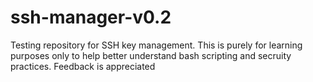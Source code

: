 # ssh-manager-v0.2
Testing repository for SSH key management.
This is purely for learning purposes only to help better understand bash scripting and secruity practices.
Feedback is appreciated
